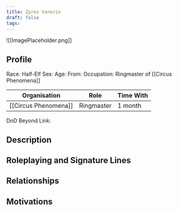 ```yaml
---
title: Zyros Vanorin
draft: false
tags:
---
```

![[ImagePlaceholder.png]]

## Profile
Race: Half-Elf
Sex: 
Age:
From:
Occupation: Ringmaster of [[Circus Phenomena]]

| Organisation         | Role       | Time With |
| -------------------- | ---------- | --------- |
| [[Circus Phenomena]] | Ringmaster | 1 month   |

DnD Beyond Link:

## Description

## Roleplaying and Signature Lines

## Relationships

## Motivations




